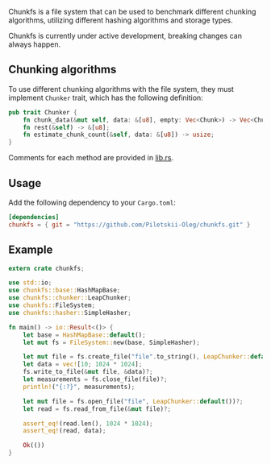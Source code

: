 Chunkfs is a file system that can be used to benchmark different chunking algorithms, utilizing different hashing
algorithms and storage types.

Chunkfs is currently under active development, breaking changes can always happen.

## Chunking algorithms

To use different chunking algorithms with the file system, they must implement ``Chunker`` trait, which has the
following definition:

```rust
pub trait Chunker {
    fn chunk_data(&mut self, data: &[u8], empty: Vec<Chunk>) -> Vec<Chunk>;
    fn rest(&self) -> &[u8];
    fn estimate_chunk_count(&self, data: &[u8]) -> usize;
}
``` 

Comments for each method are provided in [lib.rs](src/lib.rs).

## Usage

Add the following dependency to your `Cargo.toml`:

```toml
[dependencies]
chunkfs = { git = "https://github.com/Piletskii-Oleg/chunkfs.git" }
```

## Example

```rust
extern crate chunkfs;

use std::io;
use chunkfs::base::HashMapBase;
use chunkfs::chunker::LeapChunker;
use chunkfs::FileSystem;
use chunkfs::hasher::SimpleHasher;

fn main() -> io::Result<()> {
    let base = HashMapBase::default();
    let mut fs = FileSystem::new(base, SimpleHasher);

    let mut file = fs.create_file("file".to_string(), LeapChunker::default(), true)?;
    let data = vec![10; 1024 * 1024];
    fs.write_to_file(&mut file, &data)?;
    let measurements = fs.close_file(file)?;
    println!("{:?}", measurements);

    let mut file = fs.open_file("file", LeapChunker::default())?;
    let read = fs.read_from_file(&mut file)?;

    assert_eq!(read.len(), 1024 * 1024);
    assert_eq!(read, data);

    Ok(())
}
```
